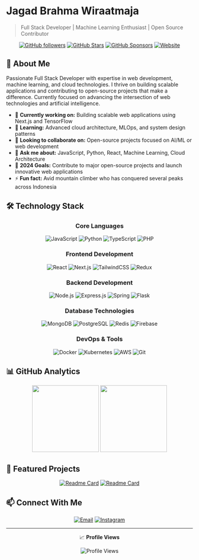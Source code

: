 # Jagad Brahma Wiraatmaja

> Full Stack Developer | Machine Learning Enthusiast | Open Source Contributor

<div align="center">
  
[![GitHub followers](https://img.shields.io/github/followers/idugeni?style=for-the-badge&logo=github)](https://github.com/idugeni?tab=followers)
[![GitHub Stars](https://img.shields.io/github/stars/idugeni?style=for-the-badge&logo=github)](https://github.com/idugeni)
[![GitHub Sponsors](https://img.shields.io/github/sponsors/idugeni?style=for-the-badge&logo=github)](https://github.com/sponsors/idugeni)
[![Website](https://img.shields.io/badge/Portfolio-Visit%20Site-blue?style=for-the-badge&logo=google-chrome)](https://your-portfolio-url.com)

</div>

## 🚀 About Me

Passionate Full Stack Developer with expertise in web development, machine learning, and cloud technologies. I thrive on building scalable applications and contributing to open-source projects that make a difference. Currently focused on advancing the intersection of web technologies and artificial intelligence.

- 🔭 **Currently working on:** Building scalable web applications using Next.js and TensorFlow
- 🌱 **Learning:** Advanced cloud architecture, MLOps, and system design patterns
- 👯 **Looking to collaborate on:** Open-source projects focused on AI/ML or web development
- 💬 **Ask me about:** JavaScript, Python, React, Machine Learning, Cloud Architecture
- 🎯 **2024 Goals:** Contribute to major open-source projects and launch innovative web applications
- ⚡ **Fun fact:** Avid mountain climber who has conquered several peaks across Indonesia

## 🛠️ Technology Stack

<div align="center">

### Core Languages
![JavaScript](https://img.shields.io/badge/JavaScript-F7DF1E?style=for-the-badge&logo=javascript&logoColor=black)
![Python](https://img.shields.io/badge/Python-3776AB?style=for-the-badge&logo=python&logoColor=white)
![TypeScript](https://img.shields.io/badge/TypeScript-007ACC?style=for-the-badge&logo=typescript&logoColor=white)
![PHP](https://img.shields.io/badge/PHP-777BB4?style=for-the-badge&logo=php&logoColor=white)

### Frontend Development
![React](https://img.shields.io/badge/React-20232A?style=for-the-badge&logo=react&logoColor=61DAFB)
![Next.js](https://img.shields.io/badge/Next.js-000000?style=for-the-badge&logo=next.js&logoColor=white)
![TailwindCSS](https://img.shields.io/badge/Tailwind_CSS-38B2AC?style=for-the-badge&logo=tailwind-css&logoColor=white)
![Redux](https://img.shields.io/badge/Redux-593D88?style=for-the-badge&logo=redux&logoColor=white)

### Backend Development
![Node.js](https://img.shields.io/badge/Node.js-43853D?style=for-the-badge&logo=node.js&logoColor=white)
![Express.js](https://img.shields.io/badge/Express.js-404D59?style=for-the-badge)
![Spring](https://img.shields.io/badge/Spring-6DB33F?style=for-the-badge&logo=spring&logoColor=white)
![Flask](https://img.shields.io/badge/Flask-000000?style=for-the-badge&logo=flask&logoColor=white)

### Database Technologies
![MongoDB](https://img.shields.io/badge/MongoDB-4EA94B?style=for-the-badge&logo=mongodb&logoColor=white)
![PostgreSQL](https://img.shields.io/badge/PostgreSQL-316192?style=for-the-badge&logo=postgresql&logoColor=white)
![Redis](https://img.shields.io/badge/Redis-DC382D?style=for-the-badge&logo=redis&logoColor=white)
![Firebase](https://img.shields.io/badge/Firebase-039BE5?style=for-the-badge&logo=firebase&logoColor=white)

### DevOps & Tools
![Docker](https://img.shields.io/badge/Docker-2496ED?style=for-the-badge&logo=docker&logoColor=white)
![Kubernetes](https://img.shields.io/badge/Kubernetes-326CE5?style=for-the-badge&logo=kubernetes&logoColor=white)
![AWS](https://img.shields.io/badge/AWS-232F3E?style=for-the-badge&logo=amazon-aws&logoColor=white)
![Git](https://img.shields.io/badge/Git-F05032?style=for-the-badge&logo=git&logoColor=white)

</div>

## 📊 GitHub Analytics

<div align="center">
  <img height="180em" src="https://github-readme-stats.vercel.app/api?username=idugeni&show_icons=true&theme=github_dark&include_all_commits=true&count_private=true"/>
  <img height="180em" src="https://github-readme-stats.vercel.app/api/top-langs/?username=idugeni&layout=compact&langs_count=8&theme=github_dark"/>
</div>

## 🌟 Featured Projects

<div align="center">

[![Readme Card](https://github-readme-stats.vercel.app/api/pin/?username=idugeni&repo=astralumen&theme=github_dark)](https://github.com/idugeni/astralumen)
[![Readme Card](https://github-readme-stats.vercel.app/api/pin/?username=idugeni&repo=auto-commit-message&theme=github_dark)](https://github.com/idugeni/auto-commit-message)

</div>

## 📫 Connect With Me

<div align="center">
  
[![Email](https://img.shields.io/badge/Email-officialelsa21%40gmail.com-red?style=for-the-badge&logo=gmail)](mailto:officialelsa21@gmail.com)
[![Instagram](https://img.shields.io/badge/Instagram-E4405F?style=for-the-badge&logo=instagram&logoColor=white)](https://www.instagram.com/eliyantosarage_/)

</div>

---

<div align="center">
  
📈 **Profile Views**
  
![Profile Views](https://komarev.com/ghpvc/?username=idugeni&style=for-the-badge)

</div>
